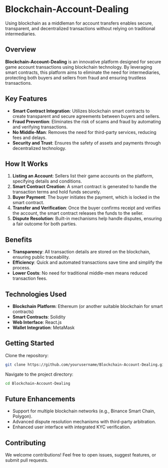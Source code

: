 # Blockchain-Account-Dealing
Using blockchain as a middleman for account transfers enables secure, transparent, and decentralized transactions without relying on traditional intermediaries.

## Overview

**Blockchain-Account-Dealing** is an innovative platform designed for secure game account transactions using blockchain technology. By leveraging smart contracts, this platform aims to eliminate the need for intermediaries, protecting both buyers and sellers from fraud and ensuring trustless transactions.

## Key Features

- **Smart Contract Integration**: Utilizes blockchain smart contracts to create transparent and secure agreements between buyers and sellers.
- **Fraud Prevention**: Eliminates the risk of scams and fraud by automating and verifying transactions.
- **No Middle-Man**: Removes the need for third-party services, reducing fees and delays.
- **Security and Trust**: Ensures the safety of assets and payments through decentralized technology.

## How It Works

1. **Listing an Account**: Sellers list their game accounts on the platform, specifying details and conditions.
2. **Smart Contract Creation**: A smart contract is generated to handle the transaction terms and hold funds securely.
3. **Buyer Payment**: The buyer initiates the payment, which is locked in the smart contract.
4. **Transfer and Verification**: Once the buyer confirms receipt and verifies the account, the smart contract releases the funds to the seller.
5. **Dispute Resolution**: Built-in mechanisms help handle disputes, ensuring a fair outcome for both parties.

## Benefits

- **Transparency**: All transaction details are stored on the blockchain, ensuring public traceability.
- **Efficiency**: Quick and automated transactions save time and simplify the process.
- **Lower Costs**: No need for traditional middle-men means reduced transaction fees.

## Technologies Used

- **Blockchain Platform**: Ethereum (or another suitable blockchain for smart contracts)
- **Smart Contracts**: Solidity
- **Web Interface**: React.js
- **Wallet Integration**: MetaMask

## Getting Started

Clone the repository:
```bash
git clone https://github.com/yourusername/Blockchain-Account-Dealing.git
```

Navigate to the project directory:
```bash
cd Blockchain-Account-Dealing
```
<!--
Install dependencies:
```bash
npm install
```

Deploy the smart contracts:
Use Truffle or Hardhat for local deployment:
```bash
truffle migrate --network development
```

Run the web interface:
```bash
npm start
```
-->
## Future Enhancements

- Support for multiple blockchain networks (e.g., Binance Smart Chain, Polygon).
- Advanced dispute resolution mechanisms with third-party arbitration.
- Enhanced user interface with integrated KYC verification.

## Contributing

We welcome contributions! Feel free to open issues, suggest features, or submit pull requests.

